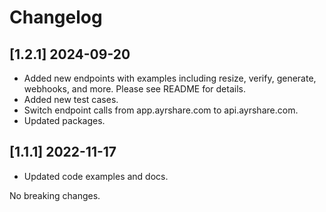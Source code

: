 # Changelog

## [1.2.1] 2024-09-20

- Added new endpoints with examples including resize, verify, generate, webhooks, and more. Please see README for details.
- Added new test cases.
- Switch endpoint calls from app.ayrshare.com to api.ayrshare.com.
- Updated packages.

## [1.1.1] 2022-11-17

- Updated code examples and docs.

No breaking changes.
